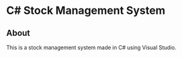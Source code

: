 # C# Stock Management System

## About
This is a stock management system made in C# using Visual Studio.
